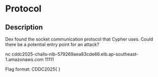# Protocol

## Description

Dex found the socket communication protocol that Cypher uses.
Could there be a potential entry point for an attack?

nc cddc2025-challs-nlb-579269aea83cde66.elb.ap-southeast-1.amazonaws.com 11111

Flag format: CDDC2025{   }